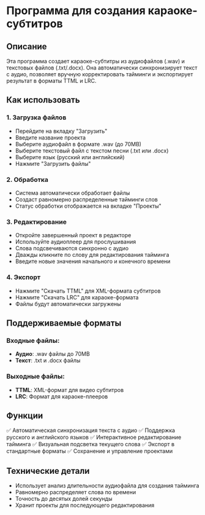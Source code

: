 # Программа для создания караоке-субтитров

## Описание

Эта программа создает караоке-субтитры из аудиофайлов (.wav) и текстовых файлов (.txt/.docx). Она автоматически синхронизирует текст с аудио, позволяет вручную корректировать тайминги и экспортирует результат в форматы TTML и LRC.

## Как использовать

### 1. Загрузка файлов
- Перейдите на вкладку "Загрузить"
- Введите название проекта
- Выберите аудиофайл в формате .wav (до 70MB)
- Выберите текстовый файл с текстом песни (.txt или .docx)
- Выберите язык (русский или английский)
- Нажмите "Загрузить файлы"

### 2. Обработка
- Система автоматически обработает файлы
- Создаст равномерно распределенные тайминги слов
- Статус обработки отображается на вкладке "Проекты"

### 3. Редактирование
- Откройте завершенный проект в редакторе
- Используйте аудиоплеер для прослушивания
- Слова подсвечиваются синхронно с аудио
- Дважды кликните по слову для редактирования тайминга
- Введите новые значения начального и конечного времени

### 4. Экспорт
- Нажмите "Скачать TTML" для XML-формата субтитров
- Нажмите "Скачать LRC" для караоке-формата
- Файлы будут автоматически загружены

## Поддерживаемые форматы

### Входные файлы:
- **Аудио**: .wav файлы до 70MB
- **Текст**: .txt и .docx файлы

### Выходные файлы:
- **TTML**: XML-формат для видео субтитров
- **LRC**: Формат для караоке-плееров

## Функции

✅ Автоматическая синхронизация текста с аудио
✅ Поддержка русского и английского языков
✅ Интерактивное редактирование тайминга
✅ Визуальная подсветка текущего слова
✅ Экспорт в стандартные форматы
✅ Сохранение и управление проектами

## Технические детали

- Использует анализ длительности аудиофайла для создания тайминга
- Равномерно распределяет слова по времени
- Точность до десятых долей секунды
- Хранит проекты для последующего редактирования
